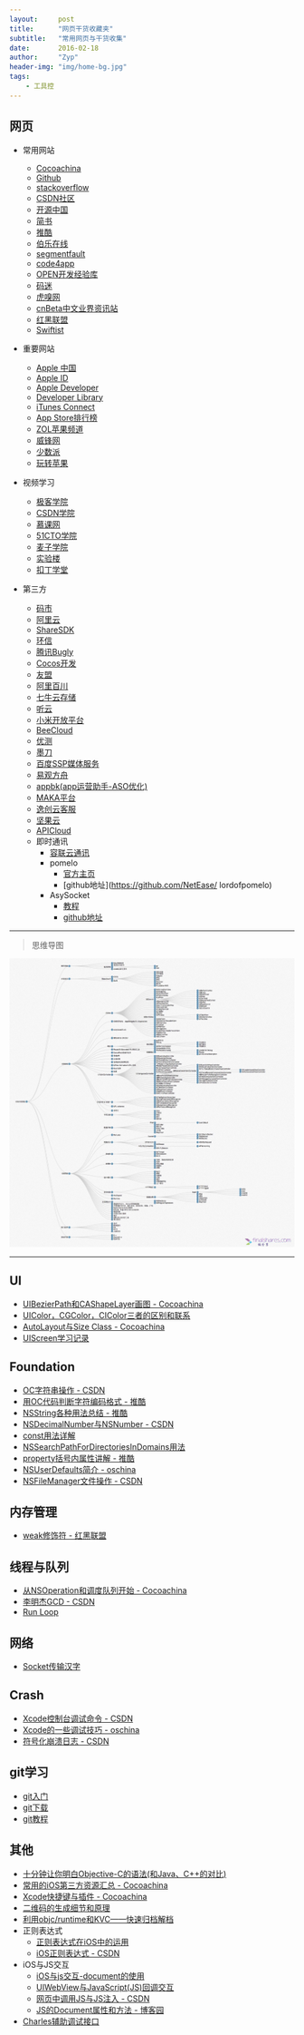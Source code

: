 ```yaml
---
layout:     post
title:      "网页干货收藏夹"
subtitle:   "常用网页与干货收集"
date:       2016-02-18
author:     "Zyp"
header-img: "img/home-bg.jpg"
tags:
    - 工具控
---
```


## **网页**

* 常用网站
	* [Cocoachina](http://www.cocoachina.com/)
	* [Github](https://github.com/)
	* [stackoverflow](http://stackoverflow.com/)
	* [CSDN社区](http://www.csdn.net/)
	* [开源中国](http://www.oschina.net/)
	* [简书](http://www.jianshu.com/)
	* [推酷](http://www.tuicool.com/a/)
	* [伯乐在线](http://blog.jobbole.com/)
	* [segmentfault](https://segmentfault.com/)
	* [code4app](http://www.code4app.com/)
	* [OPEN开发经验库](http://m.open-open.com/m/lib/)
	* [码迷](http://www.mamicode.com/)
	* [虎嗅网](http://www.huxiu.com/)
	* [cnBeta中文业界资讯站](http://www.cnbeta.com/)
	* [红黑联盟](http://www.2cto.com/)
	* [Swiftist](http://swiftist.org/)
	
* 重要网站
	* [Apple 中国](http://www.apple.com/cn/)
    * [Apple ID](https://appleid.apple.com/)
    * [Apple Developer](https://developer.apple.com/membercenter/index.action)
    * [Developer Library](https://developer.apple.com/library/)
    * [iTunes Connect](https://itunesconnect.apple.com/)
    * [App Store排行榜](http://www.apple.com/cn/itunes/charts/)
	* [ZOL苹果频道](http://apple.zol.com.cn/)
	* [威锋网](http://bbs.feng.com/)
	* [少数派](http://sspai.com/)
	* [玩转苹果](http://www.ifunmac.com/)
	
* 视频学习
	* [极客学院](http://www.jikexueyuan.com/)
	* [CSDN学院](http://edu.csdn.net/)
	* [慕课网](http://www.imooc.com/)
	* [51CTO学院](http://edu.51cto.com/)
	* [麦子学院](http://www.maiziedu.com/)
	* [实验楼](https://www.shiyanlou.com/)
	* [扣丁学堂](http://www.codingke.com/)
	
* 第三方
	* [码市](https://mart.coding.net/)
	* [阿里云](https://www.aliyun.com/)
	* [ShareSDK](http://sharesdk.mob.com/#/sharesdk)
	* [环信](http://www.easemob.com/)
	* [腾讯Bugly](http://bugly.qq.com/)
	* [Cocos开发](https://open.cocos.com/)
	* [友盟](http://bbs.umeng.com/)
	* [阿里百川](http://baichuan.taobao.com/)
	* [七牛云存储](http://www.qiniu.com/)
	* [听云](http://www.tingyun.com/)
	* [小米开放平台](http://dev.xiaomi.com/index)
	* [BeeCloud](https://beecloud.cn/)
	* [优测](http://utest.qq.com/)
	* [墨刀](https://modao.cc/)
	* [百度SSP媒体服务](http://ssp.baidu.com/home)
	* [易观方舟](http://dev.analysys.cn/)
	* [appbk(app运营助手-ASO优化)](http://www.appbk.com/?bdsstgpc1#/)
	* [MAKA平台](http://www.maka.im/)
	* [逸创云客服](http://www.kf5.com/product/tour/)
	* [坚果云](https://www.jianguoyun.com/)
	* [APICloud](http://www.apicloud.com/)
	* 即时通讯
		* [容联云通讯](http://www.yuntongxun.com/)
		* pomelo
			* [官方主页](http://pomelo.netease.com/index.html)
			* [github地址](https://github.com/NetEase/			lordofpomelo)
		* AsySocket
			* [教程](https://github.com/robbiehanson/CocoaAsyncSocket)
			* [github地址](https://github.com/robbiehanson/CocoaAsyncSocket)


----


> 思维导图


![mindmode](https://github.com/SilverBulletZyp/SilverBulletZyp.github.io/blob/master/img/iOS-mindmode%20.jpg)





----


## **UI**

* [UIBezierPath和CAShapeLayer画图 - Cocoachina](http://www.cocoachina.com/ios/20160214/15251.html)
* [UIColor，CGColor，CIColor三者的区别和联系](http://www.cnblogs.com/smileEvday/archive/2012/06/05/UIColor_CIColor_CGColor.html)
* [AutoLayout与Size Class - Cocoachina](http://www.cocoachina.com/ios/20141217/10669.html)
* [UIScreen学习记录](http://blog.csdn.net/fww330666557/article/details/11918539)





## **Foundation**

* [OC字符串操作 - CSDN](http://blog.csdn.net/scy411082514/article/details/7708106)
* [用OC代码判断字符编码格式 - 推酷](http://www.tuicool.com/articles/BFJ3MbQ)
* [NSString各种用法总结 - 推酷](http://www.tuicool.com/articles/JfyqMj)
* [NSDecimalNumber与NSNumber - CSDN](http://blog.csdn.net/diyagoanyhacker/article/details/6540660/)
* [const用法详解](http://bbs.csdn.net/topics/310007610)
* [NSSearchPathForDirectoriesInDomains用法](http://blog.csdn.net/xingxing513234072/article/details/24184917)
* [property括号内属性讲解 - 推酷](http://www.tuicool.com/articles/6NjAnuJ)
* [NSUserDefaults简介 - oschina](http://my.oschina.net/u/1245365/blog/294449?fromerr=AvuTyOml)
* [NSFileManager文件操作 - CSDN](http://blog.csdn.net/xyz_lmn/article/details/8968213)





## **内存管理**

* [weak修饰符 - 红黑联盟](http://book.2cto.com/201305/23869.html)





## **线程与队列**

* [从NSOperation和调度队列开始 - Cocoachina](http://www.cocoachina.com/ios/20160201/15179.html)
* [李明杰GCD - CSDN](http://blog.csdn.net/q199109106q/article/details/8566300)
* [Run Loop](http://www.dreamingwish.com/article/ios-multithread-program-runloop-the.html)





## **网络**

* [Socket传输汉字](http://www.2cto.com/kf/201504/388752.html)





## **Crash**

* [Xcode控制台调试命令 - CSDN](http://blog.csdn.net/likendsl/article/details/7576549)
* [Xcode的一些调试技巧 - oschina](http://my.oschina.net/sunqichao/blog/118024?fromerr=hlrTHjuo)
* [符号化崩溃日志 - CSDN](http://blog.csdn.net/diyagoanyhacker/article/details/41247411)





## **git学习**

* [git入门](http://www.open-open.com/lib/view/open1405048177091.html)
* [git下载](http://git-scm.com/download/)
* [git教程](http://git-scm.com/book/zh/v2)





## **其他**

* [十分钟让你明白Objective-C的语法(和Java、C++的对比)](http://blog.csdn.net/totogo2010/article/details/7632384)
* [常用的iOS第三方资源汇总 - Cocoachina](http://www.cocoachina.com/ios/20160121/14988.html)
* [Xcode快捷键与插件 - Cocoachina](http://www.cocoachina.com/ios/20160205/15233.html)
* [二维码的生成细节和原理](http://blog.sae.sina.com.cn/archives/1139)
* [利用objc/runtime和KVC——快速归档解档](http://mp.weixin.qq.com/s?__biz=MzA4MjI0NjczNQ==&mid=203764874&idx=1&sn=44d8c937497e519780ff7a8aaaf658da&scene=23&srcid=1125sG1FuXfGdkCG6DnfGMId#rd)
* 正则表达式
	* [正则表达式在iOS中的运用](http://www.admin10000.com/document/5944.html)
	* [iOS正则表达式 - CSDN](http://blog.csdn.net/linuxlj/article/details/42264857)
* iOS与JS交互
	* [iOS与js交互-document的使用](http://blog.sina.com.cn/s/blog_6ae8b50d01011rri.html)
	* [UIWebView与JavaScript(JS)回调交互](http://blog.sina.com.cn/s/blog_693de6100102vi3w.html)
	* [网页中调用JS与JS注入 - CSDN](http://blog.csdn.net/xn4545945/article/details/36487407)
	* [JS的Document属性和方法 - 博客园](http://www.cnblogs.com/yansheng/archive/2010/01/25/1656014.html)
* [Charles辅助调试接口](http://www.heyuan110.com/2015/08/15/Charles%E8%BE%85%E5%8A%A9%E8%B0%83%E8%AF%95%E6%8E%A5%E5%8F%A3/)